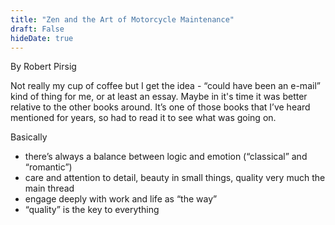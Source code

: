 ```yaml
---
title: "Zen and the Art of Motorcycle Maintenance"
draft: False
hideDate: true
---
```


By Robert Pirsig 

Not really my cup of coffee but I get the idea - “could have been an e-mail” kind of thing for me, or at least an essay. Maybe in it's time it was better relative to the other books around. It’s one of those books that I’ve heard mentioned for years, so had to read it to see what was going on.

  Basically
- there’s always a balance between logic and emotion (“classical” and “romantic”)
- care and attention to detail, beauty in small things, quality very much the main thread
- engage deeply with work and life as “the way”
- “quality” is the key to everything 